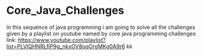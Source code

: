 # Core_Java_Challenges
In this sequence of java programming i am going to solve all the challenges given by a playlist on youtube named by core java programming challenges link: https://www.youtube.com/playlist?list=PLVlQHNRLflP9g_nkxOV8oqOrgMKg0A9r6
kk
